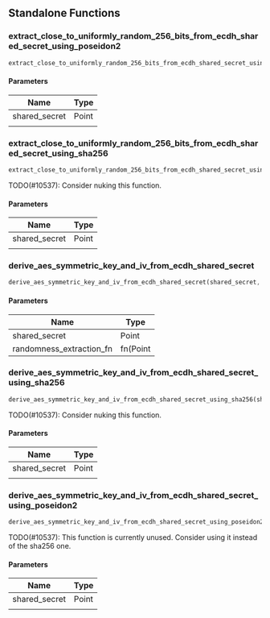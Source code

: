 ## Standalone Functions

### extract_close_to_uniformly_random_256_bits_from_ecdh_shared_secret_using_poseidon2

```rust
extract_close_to_uniformly_random_256_bits_from_ecdh_shared_secret_using_poseidon2(shared_secret, );
```

#### Parameters
| Name | Type |
| --- | --- |
| shared_secret | Point |
|  |  |

### extract_close_to_uniformly_random_256_bits_from_ecdh_shared_secret_using_sha256

```rust
extract_close_to_uniformly_random_256_bits_from_ecdh_shared_secret_using_sha256(shared_secret, );
```

TODO(#10537): Consider nuking this function.

#### Parameters
| Name | Type |
| --- | --- |
| shared_secret | Point |
|  |  |

### derive_aes_symmetric_key_and_iv_from_ecdh_shared_secret

```rust
derive_aes_symmetric_key_and_iv_from_ecdh_shared_secret(shared_secret, randomness_extraction_fn);
```

#### Parameters
| Name | Type |
| --- | --- |
| shared_secret | Point |
| randomness_extraction_fn | fn(Point |

### derive_aes_symmetric_key_and_iv_from_ecdh_shared_secret_using_sha256

```rust
derive_aes_symmetric_key_and_iv_from_ecdh_shared_secret_using_sha256(shared_secret, );
```

TODO(#10537): Consider nuking this function.

#### Parameters
| Name | Type |
| --- | --- |
| shared_secret | Point |
|  |  |

### derive_aes_symmetric_key_and_iv_from_ecdh_shared_secret_using_poseidon2

```rust
derive_aes_symmetric_key_and_iv_from_ecdh_shared_secret_using_poseidon2(shared_secret, );
```

TODO(#10537): This function is currently unused. Consider using it instead of the sha256 one.

#### Parameters
| Name | Type |
| --- | --- |
| shared_secret | Point |
|  |  |

